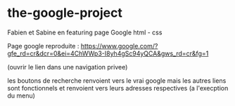 # the-google-project
Fabien et Sabine en featuring page Google html - css


Page google reproduite : https://www.google.com/?gfe_rd=cr&dcr=0&ei=4ChWWp3-I8yh4gSc94yQCA&gws_rd=cr&fg=1

(ouvrir le lien dans une navigation privee)

les boutons de recherche renvoient vers le vrai google mais les autres liens sont fonctionnels et renvoient vers leurs adresses respectives (a l'execption du menu)
